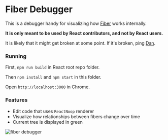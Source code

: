 # Fiber Debugger

This is a debugger handy for visualizing how [Fiber](https://github.com/facebook/reacc/issues/6170) works internally.

**It is only meant to be used by React contributors, and not by React users.**

It is likely that it might get broken at some point. If it's broken, ping [Dan](https://twitter.com/dan_abramov).

### Running

First, `npm run build` in React root repo folder.

Then `npm install` and `npm start` in this folder.

Open `http://localhost:3000` in Chrome.

### Features

* Edit code that uses `ReactNoop` renderer
* Visualize how relationships between fibers change over time
* Current tree is displayed in green

![fiber debugger](https://d17oy1vhnax1f7.cloudfront.net/items/3R2W1H2M3a0h3p1l133r/Screen%20Recording%202016-10-21%20at%2020.41.gif?v=e4323e51)


